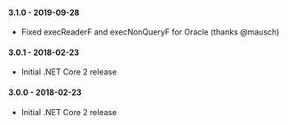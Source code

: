 #### 3.1.0 - 2019-09-28
* Fixed execReaderF and execNonQueryF for Oracle (thanks @mausch)

#### 3.0.1 - 2018-02-23
* Initial .NET Core 2 release

#### 3.0.0 - 2018-02-23
* Initial .NET Core 2 release
